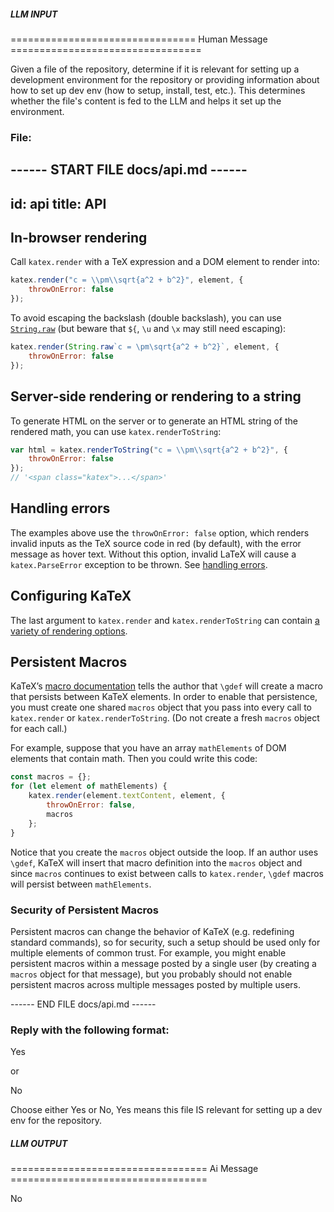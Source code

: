 ##### LLM INPUT #####
================================ Human Message =================================

Given a file of the repository, determine if it is relevant for setting up a development environment for the repository or providing information about how to set up dev env (how to setup, install, test, etc.). This determines whether the file's content is fed to the LLM and helps it set up the environment.

### File:
------ START FILE docs/api.md ------
---
id: api
title: API
---
## In-browser rendering
Call `katex.render` with a TeX expression and a DOM element to render into:

```js
katex.render("c = \\pm\\sqrt{a^2 + b^2}", element, {
    throwOnError: false
});
```

To avoid escaping the backslash (double backslash), you can use
[`String.raw`](https://developer.mozilla.org/en-US/docs/Web/JavaScript/Reference/Global_Objects/String/raw)
(but beware that `${`, `\u` and `\x` may still need escaping):
```js
katex.render(String.raw`c = \pm\sqrt{a^2 + b^2}`, element, {
    throwOnError: false
});
```

## Server-side rendering or rendering to a string
To generate HTML on the server or to generate an HTML string of the rendered math, you can use `katex.renderToString`:

```js
var html = katex.renderToString("c = \\pm\\sqrt{a^2 + b^2}", {
    throwOnError: false
});
// '<span class="katex">...</span>'
```

## Handling errors

The examples above use the `throwOnError: false` option, which renders invalid
inputs as the TeX source code in red (by default), with the error message as
hover text.  Without this option, invalid LaTeX will cause a
`katex.ParseError` exception to be thrown.  See [handling errors](error.md).

## Configuring KaTeX

The last argument to `katex.render` and `katex.renderToString` can contain
[a variety of rendering options](options.md).

## Persistent Macros

KaTeX’s [macro documentation](supported.html#gdef) tells the author that `\gdef` will create a macro that persists between KaTeX elements. In order to enable that persistence, you must create one shared `macros` object that you pass into every call to `katex.render` or `katex.renderToString`. (Do not create a fresh `macros` object for each call.)

For example, suppose that you have an array `mathElements` of DOM elements that contain math. Then you could write this code:

```js
const macros = {};
for (let element of mathElements) {
    katex.render(element.textContent, element, {
        throwOnError: false,
        macros
    };
}
```

Notice that you create the `macros` object outside the loop. If an author uses `\gdef`, KaTeX will insert that macro definition into the `macros` object and since `macros` continues to exist between calls to `katex.render`, `\gdef` macros will persist between `mathElements`.

### Security of Persistent Macros

Persistent macros can change the behavior of KaTeX (e.g. redefining standard commands), so for security, such a setup should be used only for multiple elements of common trust.  For example, you might enable persistent macros within a message posted by a single user (by creating a `macros` object for that message), but you probably should not enable persistent macros across multiple messages posted by multiple users.

------ END FILE docs/api.md ------

### Reply with the following format:

<rel>Yes</rel>

or

<rel>No</rel>

Choose either Yes or No, Yes means this file IS relevant for setting up a dev env for the repository.

##### LLM OUTPUT #####
================================== Ai Message ==================================

<rel>No</rel>